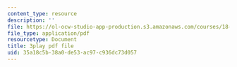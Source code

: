 ```yaml
---
content_type: resource
description: ''
file: https://ol-ocw-studio-app-production.s3.amazonaws.com/courses/18-03sc-differential-equations-fall-2011/35a18c5b38a0de53ac97c936dc73d057_tVzaX9u6YAE.pdf
file_type: application/pdf
resourcetype: Document
title: 3play pdf file
uid: 35a18c5b-38a0-de53-ac97-c936dc73d057
---
```

